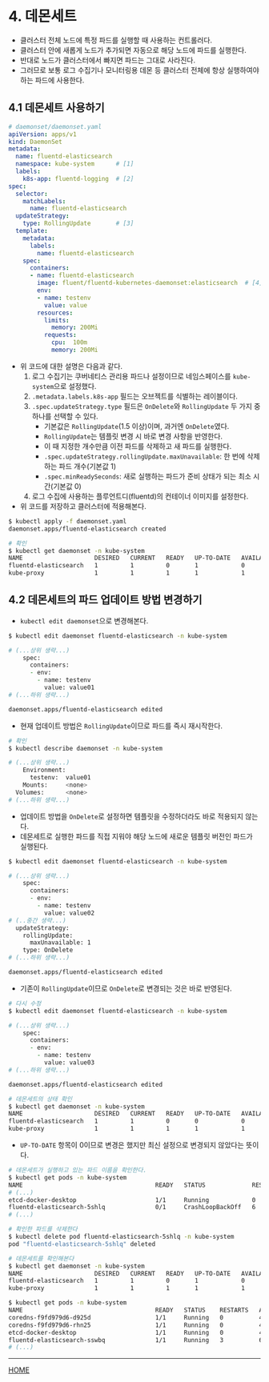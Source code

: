 # 4. 데몬세트

- 클러스터 전체 노드에 특정 파드를 실행할 때 사용하는 컨트롤러다.
- 클러스터 안에 새롭게 노드가 추가되면 자동으로 해당 노드에 파드를 실행한다.
- 반대로 노드가 클러스터에서 빠지면 파드는 그대로 사라진다.
- 그러므로 보통 로그 수집기나 모니터링용 데몬 등 클러스터 전체에 항상 실행하여야 하는 파드에 사용한다.

## 4.1 데몬세트 사용하기

```yaml
# daemonset/daemonset.yaml
apiVersion: apps/v1
kind: DaemonSet
metadata:
  name: fluentd-elasticsearch
  namespace: kube-system      # [1]
  labels:
    k8s-app: fluentd-logging  # [2]
spec:
  selector:
    matchLabels:
      name: fluentd-elasticsearch
  updateStrategy:
    type: RollingUpdate       # [3]
  template:
    metadata:
      labels:
        name: fluentd-elasticsearch
    spec:
      containers:
      - name: fluentd-elasticsearch
        image: fluent/fluentd-kubernetes-daemonset:elasticsearch  # [4]
        env:
        - name: testenv
          value: value
        resources:
          limits:
            memory: 200Mi
          requests:
            cpu:  100m
            memory: 200Mi
```

- 위 코드에 대한 설명은 다음과 같다.
    1. 로그 수집기는 쿠버네티스 관리용 파드나 설정이므로 네임스페이스를 `kube-system`으로 설정했다.
    2. `.metadata.labels.k8s-app` 필드는 오브젝트를 식별하는 레이블이다.
    3. `.spec.updateStrategy.type` 필드은 `OnDelete`와 `RollingUpdate` 두 가지 중 하나를 선택할 수 있다.
        - 기본값은 `RollingUpdate`(1.5 이상)이며, 과거엔 `OnDelete`였다.
        - `RollingUpdate`는 템플릿 변경 시 바로 변경 사항을 반영한다.
        - 이 때 지정한 개수만큼 이전 파드를 삭제하고 새 파드를 실행한다.
        - `.spec.updateStrategy.rollingUpdate.maxUnavailable`: 한 번에 삭제하는 파드 개수(기본값 1)
        - `.spec.minReadySeconds`: 새로 실행하는 파드가 준비 상태가 되는 최소 시간(기본값 0)
    4. 로그 수집에 사용하는 플루언트디(fluentd)의 컨테이너 이미지를 설정한다.
- 위 코드를 저장하고 클러스터에 적용해본다.

```zsh
$ kubectl apply -f daemonset.yaml
daemonset.apps/fluentd-elasticsearch created

# 확인
$ kubectl get daemonset -n kube-system
NAME                    DESIRED   CURRENT   READY   UP-TO-DATE   AVAILABLE   NODE SELECTOR            AGE
fluentd-elasticsearch   1         1         0       1            0           <none>                   32s
kube-proxy              1         1         1       1            1           kubernetes.io/os=linux   4d20h
```

## 4.2 데몬세트의 파드 업데이트 방법 변경하기

- `kubectl edit daemonset`으로 변경해본다.

```zsh
$ kubectl edit daemonset fluentd-elasticsearch -n kube-system

# (...상위 생략...)
    spec:
      containers:
      - env:
        - name: testenv
          value: value01
# (...하위 생략...)

daemonset.apps/fluentd-elasticsearch edited
```

- 현재 업데이트 방법은 `RollingUpdate`이므로 파드를 즉시 재시작한다.

```zsh
# 확인
$ kubectl describe daemonset -n kube-system

# (...상위 생략...)
    Environment:
      testenv:  value01
    Mounts:     <none>
  Volumes:      <none>
# (...하위 생략...)
```

- 업데이트 방법을 `OnDelete`로 설정하면 템플릿을 수정하더라도 바로 적용되지 않는다.
- 데몬세트로 실행한 파드를 직접 지워야 해당 노드에 새로운 템플릿 버전인 파드가 실행된다.

```zsh
$ kubectl edit daemonset fluentd-elasticsearch -n kube-system

# (...상위 생략...)
    spec:
      containers:
      - env:
        - name: testenv
          value: value02
# (..중간 생략...)
  updateStrategy:
    rollingUpdate:
      maxUnavailable: 1
    type: OnDelete
# (...하위 생략...)

daemonset.apps/fluentd-elasticsearch edited
```

- 기존이 `RollingUpdate`이므로 `OnDelete`로 변경되는 것은 바로 반영된다.

```zsh
# 다시 수정
$ kubectl edit daemonset fluentd-elasticsearch -n kube-system

# (...상위 생략...)
    spec:
      containers:
      - env:
        - name: testenv
          value: value03
# (...하위 생략...)

daemonset.apps/fluentd-elasticsearch edited

# 데몬세트의 상태 확인
$ kubectl get daemonset -n kube-system
NAME                    DESIRED   CURRENT   READY   UP-TO-DATE   AVAILABLE   NODE SELECTOR            AGE
fluentd-elasticsearch   1         1         0       0            0           <none>                   12m
kube-proxy              1         1         1       1            1           kubernetes.io/os=linux   4d20h
```

- `UP-TO-DATE` 항목이 0이므로 변경은 했지만 최신 설정으로 변경되지 않았다는 뜻이다.

```zsh
# 데몬세트가 실행하고 있는 파드 이름을 확인한다.
$ kubectl get pods -n kube-system
NAME                                     READY   STATUS             RESTARTS   AGE
# (...)
etcd-docker-desktop                      1/1     Running            0          4d20h
fluentd-elasticsearch-5shlq              0/1     CrashLoopBackOff   6          10m
# (...)

# 확인한 파드를 삭제한다
$ kubectl delete pod fluentd-elasticsearch-5shlq -n kube-system
pod "fluentd-elasticsearch-5shlq" deleted

# 데몬세트를 확인해본다
$ kubectl get daemonset -n kube-system
NAME                    DESIRED   CURRENT   READY   UP-TO-DATE   AVAILABLE   NODE SELECTOR            AGE
fluentd-elasticsearch   1         1         0       1            0           <none>                   15m
kube-proxy              1         1         1       1            1           kubernetes.io/os=linux   4d20h

$ kubectl get pods -n kube-system
NAME                                     READY   STATUS    RESTARTS   AGE
coredns-f9fd979d6-d925d                  1/1     Running   0          4d20h
coredns-f9fd979d6-rhn25                  1/1     Running   0          4d20h
etcd-docker-desktop                      1/1     Running   0          4d20h
fluentd-elasticsearch-sswbq              1/1     Running   3          68s
# (...)
```

-----
[HOME](./index.md)
